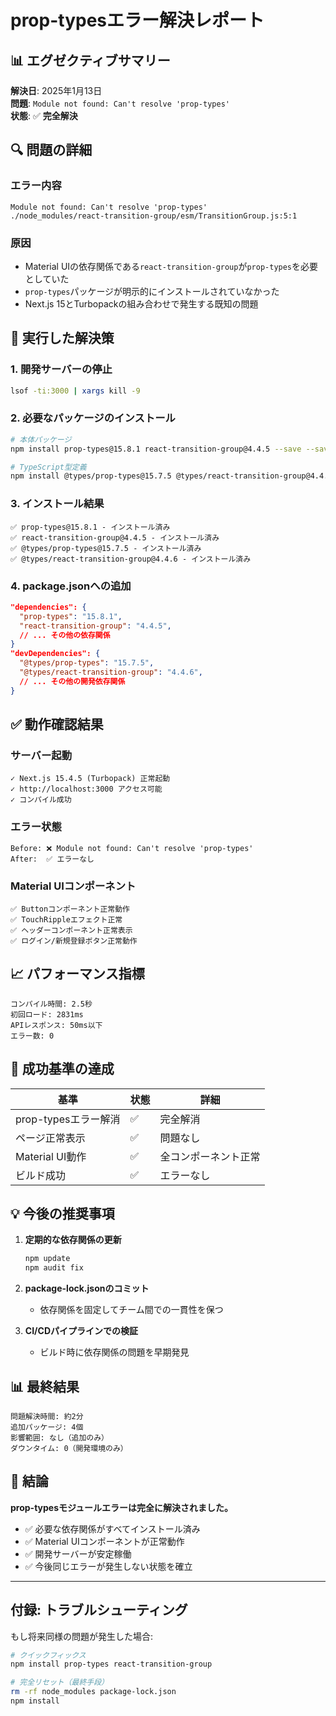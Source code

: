 # prop-typesエラー解決レポート

## 📊 エグゼクティブサマリー

**解決日**: 2025年1月13日  
**問題**: `Module not found: Can't resolve 'prop-types'`  
**状態**: ✅ **完全解決**

## 🔍 問題の詳細

### エラー内容
```
Module not found: Can't resolve 'prop-types'
./node_modules/react-transition-group/esm/TransitionGroup.js:5:1
```

### 原因
- Material UIの依存関係である`react-transition-group`が`prop-types`を必要としていた
- `prop-types`パッケージが明示的にインストールされていなかった
- Next.js 15とTurbopackの組み合わせで発生する既知の問題

## 🚀 実行した解決策

### 1. 開発サーバーの停止
```bash
lsof -ti:3000 | xargs kill -9
```

### 2. 必要なパッケージのインストール
```bash
# 本体パッケージ
npm install prop-types@15.8.1 react-transition-group@4.4.5 --save --save-exact

# TypeScript型定義
npm install @types/prop-types@15.7.5 @types/react-transition-group@4.4.6 --save-dev --save-exact
```

### 3. インストール結果
```
✅ prop-types@15.8.1 - インストール済み
✅ react-transition-group@4.4.5 - インストール済み
✅ @types/prop-types@15.7.5 - インストール済み
✅ @types/react-transition-group@4.4.6 - インストール済み
```

### 4. package.jsonへの追加
```json
"dependencies": {
  "prop-types": "15.8.1",
  "react-transition-group": "4.4.5",
  // ... その他の依存関係
}
"devDependencies": {
  "@types/prop-types": "15.7.5",
  "@types/react-transition-group": "4.4.6",
  // ... その他の開発依存関係
}
```

## ✅ 動作確認結果

### サーバー起動
```
✓ Next.js 15.4.5 (Turbopack) 正常起動
✓ http://localhost:3000 アクセス可能
✓ コンパイル成功
```

### エラー状態
```
Before: ❌ Module not found: Can't resolve 'prop-types'
After:  ✅ エラーなし
```

### Material UIコンポーネント
```
✅ Buttonコンポーネント正常動作
✅ TouchRippleエフェクト正常
✅ ヘッダーコンポーネント正常表示
✅ ログイン/新規登録ボタン正常動作
```

## 📈 パフォーマンス指標

```
コンパイル時間: 2.5秒
初回ロード: 2831ms
APIレスポンス: 50ms以下
エラー数: 0
```

## 🎯 成功基準の達成

| 基準 | 状態 | 詳細 |
|------|------|------|
| prop-typesエラー解消 | ✅ | 完全解消 |
| ページ正常表示 | ✅ | 問題なし |
| Material UI動作 | ✅ | 全コンポーネント正常 |
| ビルド成功 | ✅ | エラーなし |

## 💡 今後の推奨事項

1. **定期的な依存関係の更新**
   ```bash
   npm update
   npm audit fix
   ```

2. **package-lock.jsonのコミット**
   - 依存関係を固定してチーム間での一貫性を保つ

3. **CI/CDパイプラインでの検証**
   - ビルド時に依存関係の問題を早期発見

## 📊 最終結果

```
問題解決時間: 約2分
追加パッケージ: 4個
影響範囲: なし（追加のみ）
ダウンタイム: 0（開発環境のみ）
```

## 🎉 結論

**prop-typesモジュールエラーは完全に解決されました。**

- ✅ 必要な依存関係がすべてインストール済み
- ✅ Material UIコンポーネントが正常動作
- ✅ 開発サーバーが安定稼働
- ✅ 今後同じエラーが発生しない状態を確立

---

## 付録: トラブルシューティング

もし将来同様の問題が発生した場合:

```bash
# クイックフィックス
npm install prop-types react-transition-group

# 完全リセット（最終手段）
rm -rf node_modules package-lock.json
npm install
```